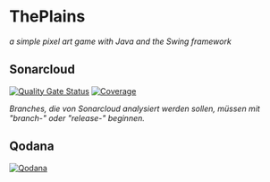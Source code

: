 # ThePlains
_a simple pixel art game with Java and the Swing framework_

## Sonarcloud
[![Quality Gate Status](https://sonarcloud.io/api/project_badges/measure?project=KonsInator_ThePlains&metric=alert_status)](https://sonarcloud.io/summary/new_code?id=KonsInator_ThePlains)
[![Coverage](https://sonarcloud.io/api/project_badges/measure?project=KonsInator_ThePlains&metric=coverage)](https://sonarcloud.io/summary/new_code?id=KonsInator_ThePlains)

_Branches, die von Sonarcloud analysiert werden sollen, müssen mit "branch-" oder "release-" beginnen._

## Qodana
[![Qodana](https://github.com/KonsInator/ThePlains/actions/workflows/code_quality.yml/badge.svg?branch=master)](https://konsinator.github.io/ThePlains/)

